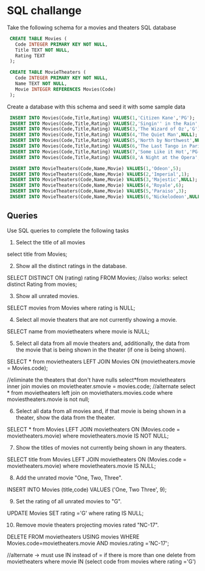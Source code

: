 # SQL challange

Take the following schema for a movies and theaters SQL database

``` SQL
 CREATE TABLE Movies (
   Code INTEGER PRIMARY KEY NOT NULL,
   Title TEXT NOT NULL,
   Rating TEXT
 );

 CREATE TABLE MovieTheaters (
   Code INTEGER PRIMARY KEY NOT NULL,
   Name TEXT NOT NULL,
   Movie INTEGER REFERENCES Movies(Code)
 );
```

Create a database with this schema and seed it with some sample data

```SQL
 INSERT INTO Movies(Code,Title,Rating) VALUES(1,'Citizen Kane','PG');
 INSERT INTO Movies(Code,Title,Rating) VALUES(2,'Singin'' in the Rain','G');
 INSERT INTO Movies(Code,Title,Rating) VALUES(3,'The Wizard of Oz','G');
 INSERT INTO Movies(Code,Title,Rating) VALUES(4,'The Quiet Man',NULL);
 INSERT INTO Movies(Code,Title,Rating) VALUES(5,'North by Northwest',NULL);
 INSERT INTO Movies(Code,Title,Rating) VALUES(6,'The Last Tango in Paris','NC-17');
 INSERT INTO Movies(Code,Title,Rating) VALUES(7,'Some Like it Hot','PG-13');
 INSERT INTO Movies(Code,Title,Rating) VALUES(8,'A Night at the Opera',NULL);

 INSERT INTO MovieTheaters(Code,Name,Movie) VALUES(1,'Odeon',5);
 INSERT INTO MovieTheaters(Code,Name,Movie) VALUES(2,'Imperial',1);
 INSERT INTO MovieTheaters(Code,Name,Movie) VALUES(3,'Majestic',NULL);
 INSERT INTO MovieTheaters(Code,Name,Movie) VALUES(4,'Royale',6);
 INSERT INTO MovieTheaters(Code,Name,Movie) VALUES(5,'Paraiso',3);
 INSERT INTO MovieTheaters(Code,Name,Movie) VALUES(6,'Nickelodeon',NULL);
```

## Queries

Use SQL queries to complete the following tasks

1. Select the title of all movies

select title from Movies;


2. Show all the distinct ratings in the database.

SELECT DISTINCT ON (rating) rating FROM Movies;
//also works: select distinct Rating from movies;

3. Show all unrated movies.

SELECT movies from Movies where rating is NULL;

4. Select all movie theaters that are not currently showing a movie.

SELECT name from movietheaters where movie is NULL;

5. Select all data from all movie theaters and, additionally, the data from the movie that is being shown in the theater (if one is being shown).

SELECT * from movietheaters LEFT JOIN Movies ON (movietheaters.movie = Movies.code);

//eliminate the theaters that don't have nulls
select*from movietheaters inner join movies on movietheater.smovie = movies.code;
//alternate
select * from movietheaters left join on moviethaters.movies.code where moviestheaters.movie is not null;

6. Select all data from all movies and, if that movie is being shown in a theater, show the data from the theater.

SELECT * from Movies LEFT JOIN movietheaters ON (Movies.code = movietheaters.movie) where movietheaters.movie IS NOT NULL;


7. Show the titles of movies not currently being shown in any theaters.

SELECT title from Movies LEFT JOIN movietheaters ON (Movies.code = movietheaters.movie) where movietheaters.movie IS NULL;

8. Add the unrated movie "One, Two, Three".

INSERT INTO Movies (title,code) VALUES ('One, Two Three', 9);

9. Set the rating of all unrated movies to "G".

UPDATE Movies SET rating ='G' where rating IS NULL;

10. Remove movie theaters projecting movies rated "NC-17".

DELETE FROM movietheaters USING movies WHERE Movies.code=movietheaters.movie AND movies.rating ='NC-17';

//alternate -> must use IN instead of = if there is more than one 
delete from movietheaters where movie IN (select code from movies where rating ='G')
